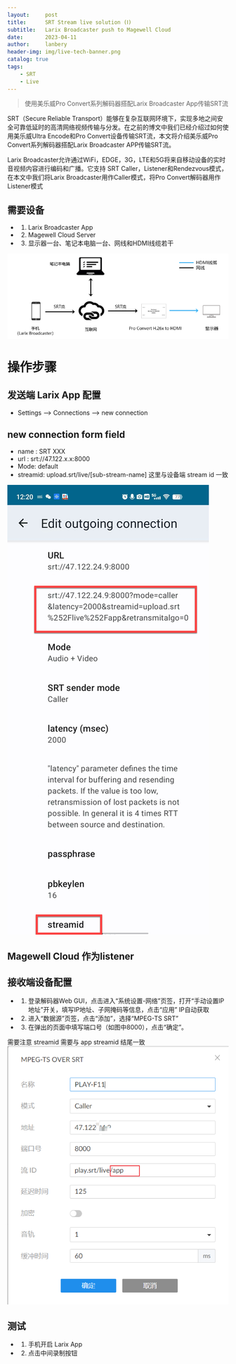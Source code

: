 ```yaml
---
layout:     post
title:      SRT Stream live solution (Ⅰ)
subtitle:   Larix Broadcaster push to Magewell Cloud
date:       2023-04-11
author:     lanbery
header-img: img/live-tech-banner.png
catalog: true
tags:
    - SRT 
    - Live
---
```


> 使用美乐威Pro Convert系列解码器搭配Larix Broadcaster App传输SRT流

SRT（Secure Reliable Transport）能够在复杂互联网环境下，实现多地之间安全可靠低延时的高清网络视频传输与分发。在之前的博文中我们已经介绍过如何使用美乐威Ultra Encode和Pro Convert设备传输SRT流，本文将介绍美乐威Pro Convert系列解码器搭配Larix Broadcaster APP传输SRT流。

Larix Broadcaster允许通过WiFi，EDGE，3G，LTE和5G将来自移动设备的实时音视频内容进行编码和广播。它支持 SRT Caller，Listener和Rendezvous模式，在本文中我们将Larix Broadcaster用作Caller模式，将Pro Convert解码器用作Listener模式

## 需要设备

- 1. Larix Broadcaster App 
- 2. Magewell Cloud Server
- 3. 显示器一台、笔记本电脑一台、网线和HDMI线缆若干

![Solution](/img/livestream/live-magewell-solution01.png)

# 操作步骤

## 发送端 Larix App 配置

- Settings --> Connections --> new connection

## new connection form field
- name : SRT XXX
- url : srt://47.122.x.x:8000
- Mode: default
- streamid: upload.srt/live/[sub-stream-name] 这里与设备端 stream id 一致

![App Config](/img/livestream/live-magewell-solution01-1.png)

## Magewell Cloud 作为listener

## 接收端设备配置

- 1. 登录解码器Web GUI，点击进入“系统设置-网络”页签，打开“手动设置IP地址”开关，填写IP地址、子网掩码等信息，点击“应用”
  IP自动获取

- 2. 进入“数据源”页签，点击“添加”，选择“MPEG-TS SRT” 

- 3. 在弹出的页面中填写端口号（如图中8000），点击“确定”。

需要注意 streamid 需要与 app streamid 结尾一致
![App Config](/img/livestream/live-magewell-solution01-2.png)


## 测试

- 1. 手机开启 Larix App  
- 2. 点击中间录制按钮

